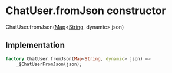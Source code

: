 


# ChatUser.fromJson constructor







ChatUser.fromJson([Map](https://api.flutter.dev/flutter/dart-core/Map-class.html)&lt;[String](https://api.flutter.dev/flutter/dart-core/String-class.html), dynamic> json)





## Implementation

```dart
factory ChatUser.fromJson(Map<String, dynamic> json) =>
    _$ChatUserFromJson(json);
```







